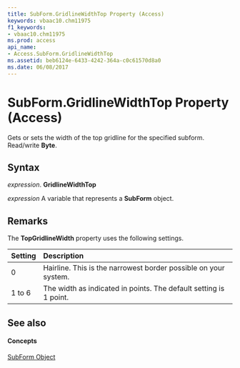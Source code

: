 ```yaml
---
title: SubForm.GridlineWidthTop Property (Access)
keywords: vbaac10.chm11975
f1_keywords:
- vbaac10.chm11975
ms.prod: access
api_name:
- Access.SubForm.GridlineWidthTop
ms.assetid: beb6124e-6433-4242-364a-c0c61570d8a0
ms.date: 06/08/2017
---
```



# SubForm.GridlineWidthTop Property (Access)

Gets or sets the width of the top gridline for the specified subform. Read/write **Byte**.


## Syntax

 _expression_. **GridlineWidthTop**

 _expression_ A variable that represents a **SubForm** object.


## Remarks

The **TopGridlineWidth** property uses the following settings.



|**Setting**|**Description**|
|:-----|:-----|
|0| Hairline. This is the narrowest border possible on your system.|
|1 to 6|The width as indicated in points. The default setting is 1 point.|

## See also


#### Concepts


[SubForm Object](subform-object-access.md)

